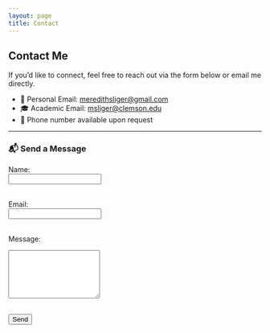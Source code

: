 ```yaml
---
layout: page
title: Contact
---
```


## Contact Me

If you’d like to connect, feel free to reach out via the form below or email me directly.

- 📧 Personal Email: [meredithsliger@gmail.com](mailto:meredithsliger@gmail.com)  
- 🎓 Academic Email: [msliger@clemson.edu](mailto:msliger@clemson.edu)  
- 📱 Phone number available upon request

---

### 📬 Send a Message

<form action="https://formsubmit.co/932c25f64a0ed19bb5bab41e2ca48873" method="POST">
  <label for="name">Name:</label><br>
  <input type="text" id="name" name="name" required><br><br>

  <label for="email">Email:</label><br>
  <input type="email" id="email" name="email" required><br><br>

  <label for="message">Message:</label><br>
  <textarea id="message" name="message" rows="6" required></textarea><br><br>

  <!-- optional honeypot to prevent spam -->
  <input type="text" name="_honey" style="display:none">

  <!-- disable captcha -->
  <input type="hidden" name="_captcha" value="false">

  <!-- redirect after submit -->
  <input type="hidden" name="_next" value="https://meredithsliger.github.io/thank-you.html">

  <button type="submit">Send</button>
</form>
